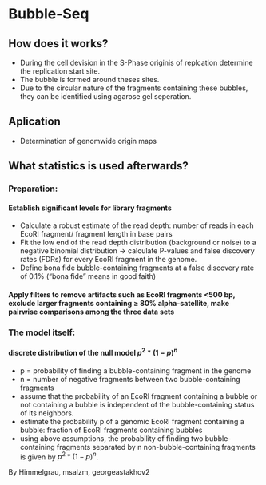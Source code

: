 # Bubble-Seq
## How does it works?
- During the cell devision in the S-Phase originis of replcation determine the replication start site.   
- The bubble is formed around theses sites. 
- Due to the circular nature of the fragments containing these bubbles, they can be identified using agarose gel seperation.
## Aplication
- Determination of genomwide origin maps
## What statistics is used afterwards?
### Preparation:
#### Establish significant levels for library fragments
- Calculate a robust estimate of the read depth: number of reads in each EcoRI fragment/ fragment length in base pairs
- Fit the low end of the read depth distribution (background or noise) to a negative binomial distribution -> calculate P-values and false discovery rates (FDRs) for every EcoRI fragment in the genome.
- Define bona fide bubble-containing fragments at a false discovery rate of 0.1\% (“bona fide” means in good faith)
#### Apply filters to remove artifacts such as EcoRI fragments <500 bp, exclude larger fragments containing ≥ 80\% alpha-satellite, make pairwise comparisons among the three data sets
### The model itself:
#### discrete distribution of the null model $p^2 *(1- p)^n$
- p = probability of finding a bubble-containing fragment in the genome
- n = number of negative fragments between two bubble-containing fragments
- assume that the probability of an EcoRI fragment containing a bubble or not containing a bubble is independent of the bubble-containing status of its neighbors.
- estimate the probability p of a genomic EcoRI fragment containing a bubble: fraction of EcoRI fragments containing bubbles
- using above assumptions, the probability of finding two bubble-containing fragments separated by n non-bubble-containing fragments is given by $p^2 *(1- p)^n$.

By Himmelgrau, msalzm, georgeastakhov2
